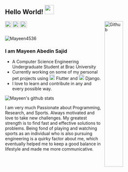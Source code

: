 ## Hello World! <img src="https://raw.githubusercontent.com/iampavangandhi/iampavangandhi/master/gifs/Hi.gif" width="30px"></h2>

<img width="35%" align="right" alt="Github" src="https://user-images.githubusercontent.com/48678280/88862734-4903af80-d201-11ea-968b-9c939d88a37c.gif" />

<a href="https://www.linkedin.com/in/mayeen-abedin-sajid-50b4a0194/">
  <img align="left" alt="Mayeen's Linkdein" width="22px" src="https://cdn.jsdelivr.net/npm/simple-icons@v3/icons/linkedin.svg" />
</a>
<a href="https://github.com/Mayeen4536/">
  <img align="left" alt="Mayeen's's Github" width="22px" src="https://cdn.jsdelivr.net/npm/simple-icons@v3/icons/github.svg" />
</a>
<a href="https://github.com/Mayeen4536/">
  <img align="left" alt="Mayeen's's Github" width="22px" src="https://cdn.jsdelivr.net/npm/simple-icons@v3/icons/facebook.svg" />
</a>

<br />
<br/>

<p align="left"> <img src="https://komarev.com/ghpvc/?username=Mayeen4536" alt="Mayeen4536" /> </p>


### I am Mayeen Abedin Sajid

- A Computer Science Engineering Undergraduate Student at Brac University 
- Currently working on some of my personal pet projects using <img alt="flutter" width="18px" src="https://cdn.jsdelivr.net/npm/simple-icons@v3/icons/flutter.svg" /> Flutter and <img alt="django" width="18px" src="https://cdn.jsdelivr.net/npm/simple-icons@v3/icons/django.svg" /> Django.
- I love to learn and contribute in any and every possible way.

![Mayeen's github stats](https://github-readme-stats.vercel.app/api?username=Mayeen4536&show_icons=true&theme=dark)

I am very much Passionate about Programming, Research, and Sports.
Always motivated and love to take new challenges.
My greatest strength is to find fast and effective solutions to problems.
Being fond of playing and watching sports as an individual who is also pursuing engineering is a quirky factor about me,
which eventually helped me to keep a good balance in lifestyle and made me more communicative.


